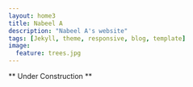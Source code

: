 ```yaml
---
layout: home3
title: Nabeel A
description: "Nabeel A's website"
tags: [Jekyll, theme, responsive, blog, template]
image:
  feature: trees.jpg
---
```


** Under Construction ** <br><br>


